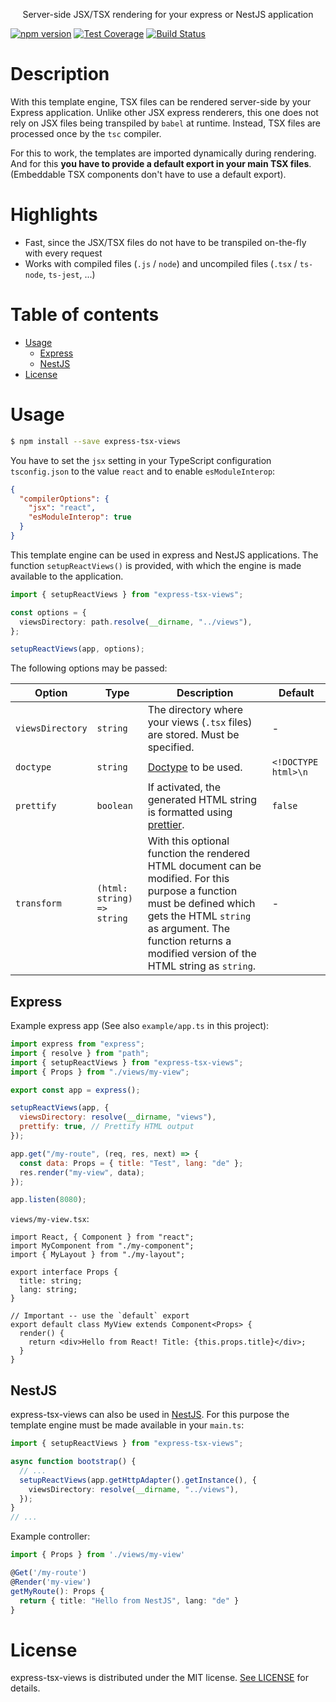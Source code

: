<div align="center">
  <p>Server-side JSX/TSX rendering for your express or NestJS application</p>
</div>

[![npm version](https://badge.fury.io/js/express-tsx-views.svg)](https://www.npmjs.com/package/express-tsx-views)
[![Test Coverage][coveralls-image]][coveralls-url]
[![Build Status][build-image]][build-url]

# Description <!-- omit in toc -->

With this template engine, TSX files can be rendered server-side by your Express application. Unlike other JSX express renderers, this one does not rely on JSX files being transpiled by `babel` at runtime. Instead, TSX files are processed once by the `tsc` compiler.

For this to work, the templates are imported dynamically during rendering. And for this **you have to provide a default export in your main TSX files**. (Embeddable TSX components don't have to use a default export).

# Highlights <!-- omit in toc -->

- Fast, since the JSX/TSX files do not have to be transpiled on-the-fly with every request
- Works with compiled files (`.js` / `node`) and uncompiled files (`.tsx` / `ts-node`, `ts-jest`, ...)

# Table of contents <!-- omit in toc -->

- [Usage](#usage)
  - [Express](#express)
  - [NestJS](#nestjs)
- [License](#license)

# Usage

```sh
$ npm install --save express-tsx-views
```

You have to set the `jsx` setting in your TypeScript configuration `tsconfig.json` to the value `react` and to enable `esModuleInterop`:

```json
{
  "compilerOptions": {
    "jsx": "react",
    "esModuleInterop": true
  }
}
```

This template engine can be used in express and NestJS applications. The function `setupReactViews()` is provided, with which the engine is made available to the application.

```ts
import { setupReactViews } from "express-tsx-views";

const options = {
  viewsDirectory: path.resolve(__dirname, "../views"),
};

setupReactViews(app, options);
```

The following options may be passed:

| Option           | Type                       | Description                                                                                                                                                                                                                           | Default             |
| ---------------- | -------------------------- | ------------------------------------------------------------------------------------------------------------------------------------------------------------------------------------------------------------------------------------- | ------------------- |
| `viewsDirectory` | `string`                   | The directory where your views (`.tsx` files) are stored. Must be specified.                                                                                                                                                          | -                   |
| `doctype`        | `string`                   | [Doctype](https://developer.mozilla.org/en-US/docs/Glossary/Doctype) to be used.                                                                                                                                                      | `<!DOCTYPE html>\n` |
| `prettify`       | `boolean`                  | If activated, the generated HTML string is formatted using [prettier](https://github.com/prettier/prettier).                                                                                                                          | `false`             |
| `transform`      | `(html: string) => string` | With this optional function the rendered HTML document can be modified. For this purpose a function must be defined which gets the HTML `string` as argument. The function returns a modified version of the HTML string as `string`. | -                   |

## Express

Example express app (See also `example/app.ts` in this project):

```js
import express from "express";
import { resolve } from "path";
import { setupReactViews } from "express-tsx-views";
import { Props } from "./views/my-view";

export const app = express();

setupReactViews(app, {
  viewsDirectory: resolve(__dirname, "views"),
  prettify: true, // Prettify HTML output
});

app.get("/my-route", (req, res, next) => {
  const data: Props = { title: "Test", lang: "de" };
  res.render("my-view", data);
});

app.listen(8080);
```

`views/my-view.tsx`:

```tsx
import React, { Component } from "react";
import MyComponent from "./my-component";
import { MyLayout } from "./my-layout";

export interface Props {
  title: string;
  lang: string;
}

// Important -- use the `default` export
export default class MyView extends Component<Props> {
  render() {
    return <div>Hello from React! Title: {this.props.title}</div>;
  }
}
```

## NestJS

express-tsx-views can also be used in [NestJS](https://nestjs.com/). For this purpose the template engine must be made available in your `main.ts`:

```ts
import { setupReactViews } from "express-tsx-views";

async function bootstrap() {
  // ...
  setupReactViews(app.getHttpAdapter().getInstance(), {
    viewsDirectory: resolve(__dirname, "../views"),
  });
}
// ...
```

Example controller:

```ts
import { Props } from './views/my-view'

@Get('/my-route')
@Render('my-view')
getMyRoute(): Props {
  return { title: "Hello from NestJS", lang: "de" }
}
```

# License

express-tsx-views is distributed under the MIT license. [See LICENSE](./LICENSE) for details.

[coveralls-image]: https://img.shields.io/coveralls/pmb0/express-tsx-views/master.svg
[coveralls-url]: https://coveralls.io/r/pmb0/express-tsx-views?branch=master
[build-image]: https://github.com/pmb0/express-tsx-views/workflows/Tests/badge.svg
[build-url]: https://github.com/pmb0/express-tsx-views/actions?query=workflow%3ATests
